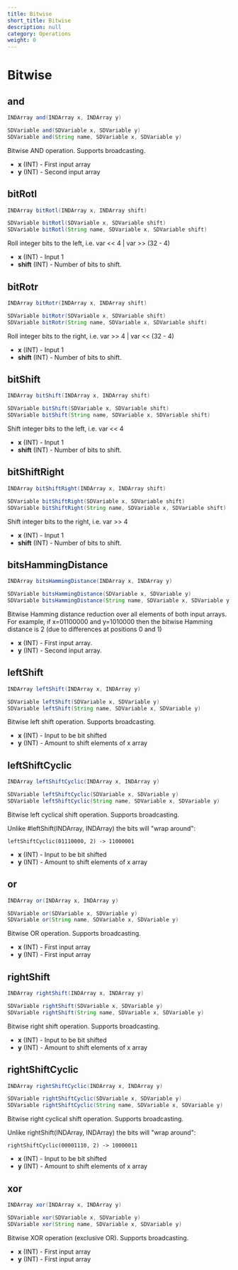 ```yaml
---
title: Bitwise
short_title: Bitwise
description: null
category: Operations
weight: 0
---
```


# Bitwise

## and

```java
INDArray and(INDArray x, INDArray y)

SDVariable and(SDVariable x, SDVariable y)
SDVariable and(String name, SDVariable x, SDVariable y)
```

Bitwise AND operation. Supports broadcasting.

* **x**  \(INT\) - First input array
* **y**  \(INT\) - Second input array

## bitRotl

```java
INDArray bitRotl(INDArray x, INDArray shift)

SDVariable bitRotl(SDVariable x, SDVariable shift)
SDVariable bitRotl(String name, SDVariable x, SDVariable shift)
```

Roll integer bits to the left, i.e. var &lt;&lt; 4 \| var &gt;&gt; \(32 - 4\)

* **x**  \(INT\) - Input 1
* **shift**  \(INT\) - Number of bits to shift.

## bitRotr

```java
INDArray bitRotr(INDArray x, INDArray shift)

SDVariable bitRotr(SDVariable x, SDVariable shift)
SDVariable bitRotr(String name, SDVariable x, SDVariable shift)
```

Roll integer bits to the right, i.e. var &gt;&gt; 4 \| var &lt;&lt; \(32 - 4\)

* **x**  \(INT\) - Input 1
* **shift**  \(INT\) - Number of bits to shift.

## bitShift

```java
INDArray bitShift(INDArray x, INDArray shift)

SDVariable bitShift(SDVariable x, SDVariable shift)
SDVariable bitShift(String name, SDVariable x, SDVariable shift)
```

Shift integer bits to the left, i.e. var &lt;&lt; 4

* **x**  \(INT\) - Input 1
* **shift**  \(INT\) - Number of bits to shift.

## bitShiftRight

```java
INDArray bitShiftRight(INDArray x, INDArray shift)

SDVariable bitShiftRight(SDVariable x, SDVariable shift)
SDVariable bitShiftRight(String name, SDVariable x, SDVariable shift)
```

Shift integer bits to the right, i.e. var &gt;&gt; 4

* **x**  \(INT\) - Input 1
* **shift**  \(INT\) - Number of bits to shift.

## bitsHammingDistance

```java
INDArray bitsHammingDistance(INDArray x, INDArray y)

SDVariable bitsHammingDistance(SDVariable x, SDVariable y)
SDVariable bitsHammingDistance(String name, SDVariable x, SDVariable y)
```

Bitwise Hamming distance reduction over all elements of both input arrays.  
For example, if x=01100000 and y=1010000 then the bitwise Hamming distance is 2 \(due to differences at positions 0 and 1\)

* **x**  \(INT\) - First input array.
* **y**  \(INT\) - Second input array.

## leftShift

```java
INDArray leftShift(INDArray x, INDArray y)

SDVariable leftShift(SDVariable x, SDVariable y)
SDVariable leftShift(String name, SDVariable x, SDVariable y)
```

Bitwise left shift operation. Supports broadcasting.

* **x**  \(INT\) - Input to be bit shifted
* **y**  \(INT\) - Amount to shift elements of x array

## leftShiftCyclic

```java
INDArray leftShiftCyclic(INDArray x, INDArray y)

SDVariable leftShiftCyclic(SDVariable x, SDVariable y)
SDVariable leftShiftCyclic(String name, SDVariable x, SDVariable y)
```

Bitwise left cyclical shift operation. Supports broadcasting.

Unlike \#leftShift\(INDArray, INDArray\) the bits will "wrap around":

`leftShiftCyclic(01110000, 2) -> 11000001`

* **x**  \(INT\) - Input to be bit shifted
* **y**  \(INT\) - Amount to shift elements of x array

## or

```java
INDArray or(INDArray x, INDArray y)

SDVariable or(SDVariable x, SDVariable y)
SDVariable or(String name, SDVariable x, SDVariable y)
```

Bitwise OR operation. Supports broadcasting.

* **x**  \(INT\) - First input array
* **y**  \(INT\) - First input array

## rightShift

```java
INDArray rightShift(INDArray x, INDArray y)

SDVariable rightShift(SDVariable x, SDVariable y)
SDVariable rightShift(String name, SDVariable x, SDVariable y)
```

Bitwise right shift operation. Supports broadcasting.

* **x**  \(INT\) - Input to be bit shifted
* **y**  \(INT\) - Amount to shift elements of x array

## rightShiftCyclic

```java
INDArray rightShiftCyclic(INDArray x, INDArray y)

SDVariable rightShiftCyclic(SDVariable x, SDVariable y)
SDVariable rightShiftCyclic(String name, SDVariable x, SDVariable y)
```

Bitwise right cyclical shift operation. Supports broadcasting.

Unlike rightShift\(INDArray, INDArray\) the bits will "wrap around":

`rightShiftCyclic(00001110, 2) -> 10000011`

* **x**  \(INT\) - Input to be bit shifted
* **y**  \(INT\) - Amount to shift elements of x array

## xor

```java
INDArray xor(INDArray x, INDArray y)

SDVariable xor(SDVariable x, SDVariable y)
SDVariable xor(String name, SDVariable x, SDVariable y)
```

Bitwise XOR operation \(exclusive OR\). Supports broadcasting.

* **x**  \(INT\) - First input array
* **y**  \(INT\) - First input array

